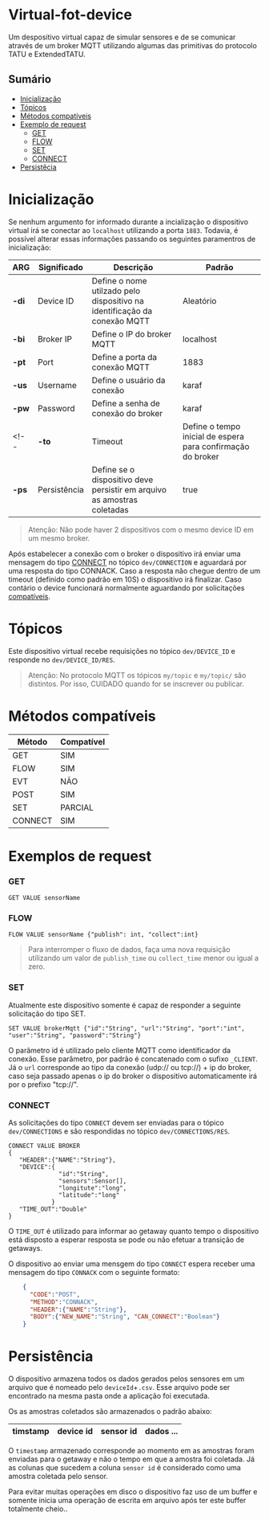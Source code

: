# Virtual-fot-device
Um despositivo virtual capaz de simular sensores e de se comunicar através de um 
broker MQTT utilizando algumas das primitivas do protocolo TATU e ExtendedTATU.

## Sumário
- [Inicialização](#inicialização)
- [Tópicos](#tópicos)
- [Métodos compatíveis](#métodos-compatíveis)
- [Exemplo de request](#exemplos-de-request)
  - [GET](#get)
  - [FLOW](#flow)
  - [SET](#set)
  - [CONNECT](#connect)
- [Persistêcia](#persistência)

# Inicialização
Se nenhum argumento for informado durante a incialização o dispositivo virtual irá se conectar
ao ``localhost`` utilizando a porta ``1883``. Todavia, é possível alterar essas informações
passando os seguintes paramentros de inicialização:

| ARG | Significado | Descrição| Padrão |
|-----|-------------|----------|--------|
|**-di**| Device ID | Define o nome utilzado pelo dispositivo na identificação da conexão MQTT| Aleatório |
|**-bi**| Broker IP | Define o IP do broker MQTT | localhost|
|**-pt**| Port     | Define a porta da conexão MQTT | 1883 |
|**-us**| Username  | Define o usuário da conexão | karaf |
|**-pw**| Password     | Define a senha de conexão do broker | karaf |
<!--|**-to**| Timeout | Define o tempo inicial de espera para confirmação do broker | 10.000 ms|
|**-ps**| Persistência | Define se o dispositivo deve persistir em arquivo as amostras coletadas | true |-->

  > Atenção: Não pode haver 2 dispositivos com o mesmo device ID em um mesmo broker.

Após estabelecer a conexão com o broker o dispositivo irá enviar uma mensagem do tipo [CONNECT](#connect) 
no tópico ``dev/CONNECTION`` e aguardará por uma resposta do tipo CONNACK. Caso a resposta não 
chegue dentro de um timeout (definido como padrão em 10S) o dispositivo irá finalizar. 
Caso contário o device funcionará normalmente aguardando por solicitações [compatíveis](#métodos-compatíveis).

# Tópicos 
Este dispositivo virtual recebe requisições no tópico ``dev/DEVICE_ID`` e
responde no ``dev/DEVICE_ID/RES``.

  > Atenção: No protocolo MQTT os tópicos ``my/topic`` e ``my/topic/`` são distintos.
  > Por isso, CUIDADO quando for se inscrever ou publicar.

# Métodos compatíveis

| Método  | Compatível |
|---------|------------|
| GET     | SIM        |
| FLOW    | SIM        |
| EVT     | NÃO        |
| POST    | SIM        |
| SET     | PARCIAL    |
| CONNECT | SIM        |

# Exemplos de request
### GET
    GET VALUE sensorName
    
### FLOW
    FLOW VALUE sensorName {"publish": int, "collect":int}
       
  > Para interromper o fluxo de dados, faça uma nova requisição utilizando um valor
  > de ``publish_time`` ou ``collect_time`` menor ou igual a zero. 

### SET
Atualmente este dispositivo somente é capaz de responder a seguinte solicitação
do tipo SET.
  
    SET VALUE brokerMqtt {"id":"String", "url":"String", "port":"int", "user":"String", "password":"String"}
    
O parâmetro id é utilizado pelo cliente MQTT como identificador da conexão. Esse parâmetro, por padrão
é concatenado com o sufixo ``_CLIENT``. Já o ``url`` corresponde ao tipo da conexão (udp:// ou tcp://) + ip do
broker, caso seja passado apenas o ip do broker o dispositivo automaticamente irá por o prefixo "tcp://". 


### CONNECT

As solicitações do tipo ``CONNECT`` devem ser enviadas para o tópico ``dev/CONNECTIONS``
e são respondidas no tópico ``dev/CONNECTIONS/RES``.

    CONNECT VALUE BROKER 
    {
       "HEADER":{"NAME":"String"},
       "DEVICE":{
                  "id":"String",
                  "sensors":Sensor[],
                  "longitute":"long",
                  "latitude":"long"
                }
       "TIME_OUT":"Double"
    }
  
O ``TIME_OUT`` é utilizado para informar ao getaway quanto tempo o dispositivo está disposto
a esperar resposta se pode ou não efetuar a transição de getaways. 
  
O dispositivo ao enviar uma mensgem do tipo ``CONNECT`` espera receber uma mensagem do tipo 
``CONNACK`` com o seguinte formato:

```json
    {
      "CODE":"POST",
      "METHOD":"CONNACK",
      "HEADER":{"NAME":"String"},
      "BODY":{"NEW_NAME":"String", "CAN_CONNECT":"Boolean"}
    }
```
# Persistência

O dispositivo armazena todos os dados gerados pelos sensores em um arquivo que é nomeado pelo 
``deviceId``+``.csv``. Esse arquivo pode ser encontrado na mesma pasta onde a aplicação
foi executada.

Os as amostras coletados são armazenados o padrão abaixo:  

| timstamp | device id | sensor id | dados ... |
|----------|-----------|-----------|-----------|

O ``timestamp`` armazenado corresponde ao momento em as amostras foram enviadas para o 
getaway e não o tempo em que a amostra foi coletada. Já as colunas que sucedem a coluna 
``sensor id`` é considerado como uma amostra coletada pelo sensor.

Para evitar muitas operações em disco o dispositivo faz uso de um buffer
e somente inicia uma operação de escrita em arquivo após ter este buffer totalmente cheio.. 

